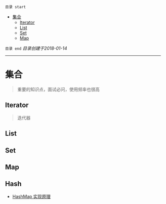 `目录 start`
 
- [集合](#集合)
    - [Iterator](#iterator)
    - [List](#list)
    - [Set](#set)
    - [Map](#map)

`目录 end` *目录创建于2018-01-14*
****************************************
# 集合
> 重要的知识点，面试必问，使用频率也很高

## Iterator
> 迭代器

## List
## Set
## Map


## Hash
- [HashMap 实现原理](http://www.importnew.com/27043.html)